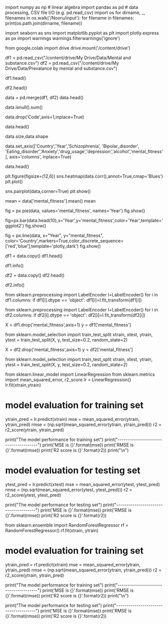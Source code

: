 import numpy as np # linear algebra
import pandas as pd # data processing, CSV file I/O (e.g. pd.read_csv)
import os
for dirname, _, filenames in os.walk('/Nooru/input'):
    for filename in filenames:
        print(os.path.join(dirname, filename))

import seaborn as sns
import matplotlib.pyplot as plt
import plotly.express as px
import warnings
warnings.filterwarnings('ignore')

from google.colab import drive
drive.mount('/content/drive')

df1 = pd.read_csv("/content/drive/My Drive/Data/Mental and substance.csv")
df2 = pd.read_csv("/content/drive/My Drive/Data/Prevalance by mental and substance.csv")

df1.head()

df2.head()

data = pd.merge(df1, df2)
data.head()

data.isnull().sum()

data.drop('Code',axis=1,inplace=True)

data.head()

data.size,data.shape

data.set_axis(['Country','Year','Schizophrenia', 'Bipolar_disorder', 'Eating_disorder','Anxiety','drug_usage','depression','alcohol','mental_fitness'], axis='columns', inplace=True)

data.head()

plt.figure(figsize=(12,6))
sns.heatmap(data.corr(),annot=True,cmap='Blues')
plt.plot()

sns.pairplot(data,corner=True)
plt.show()

mean = data['mental_fitness'].mean()
mean

fig = px.pie(data, values='mental_fitness', names='Year')
fig.show()

fig=px.bar(data.head(10),x='Year',y='mental_fitness',color='Year',template='ggplot2')
fig.show()

fig = px.line(data, x="Year", y="mental_fitness", color='Country',markers=True,color_discrete_sequence=['red','blue'],template='plotly_dark')
fig.show()

df1 = data.copy()
df1.head()

df1.info()

df2 = data.copy()
df2.head()

df2.info()

from sklearn.preprocessing import LabelEncoder
l=LabelEncoder()
for i in df1.columns:
    if df1[i].dtype == 'object':
        df1[i]=l.fit_transform(df1[i])

from sklearn.preprocessing import LabelEncoder
l=LabelEncoder()
for i in df2.columns:
    if df2[i].dtype == 'object':
        df2[i]=l.fit_transform(df2[i])

X = df1.drop('mental_fitness',axis=1)
y = df1['mental_fitness']

from sklearn.model_selection import train_test_split
xtrain, xtest, ytrain, ytest = train_test_split(X, y, test_size=0.2, random_state=2)

X = df2.drop('mental_fitness',axis=1)
y = df2['mental_fitness']

from sklearn.model_selection import train_test_split
xtrain, xtest, ytrain, ytest = train_test_split(X, y, test_size=0.2, random_state=2)

from sklearn.linear_model import LinearRegression
from sklearn.metrics import mean_squared_error, r2_score
lr = LinearRegression()
lr.fit(xtrain,ytrain)

# model evaluation for training set
ytrain_pred = lr.predict(xtrain)
mse = mean_squared_error(ytrain, ytrain_pred)
rmse = (np.sqrt(mean_squared_error(ytrain, ytrain_pred)))
r2 = r2_score(ytrain, ytrain_pred)

print("The model performance for training set")
print("--------------------------------------")
print('MSE is {}'.format(mse))
print('RMSE is {}'.format(rmse))
print('R2 score is {}'.format(r2))
print("\n")

# model evaluation for testing set
ytest_pred = lr.predict(xtest)
mse = mean_squared_error(ytest, ytest_pred)
rmse = (np.sqrt(mean_squared_error(ytest, ytest_pred)))
r2 = r2_score(ytest, ytest_pred)

print("The model performance for testing set")
print("--------------------------------------")
print('MSE is {}'.format(mse))
print('RMSE is {}'.format(rmse))
print('R2 score is {}'.format(r2))

from sklearn.ensemble import RandomForestRegressor
rf = RandomForestRegressor()
rf.fit(xtrain, ytrain)

# model evaluation for training set
ytrain_pred = rf.predict(xtrain)
mse = mean_squared_error(ytrain, ytrain_pred)
rmse = (np.sqrt(mean_squared_error(ytrain, ytrain_pred)))
r2 = r2_score(ytrain, ytrain_pred)

print("The model performance for training set")
print("--------------------------------------")
print('MSE is {}'.format(mse))
print('RMSE is {}'.format(rmse))
print('R2 score is {}'.format(r2))
print("\n")

print("The model performance for testing set")
print("--------------------------------------")
print('MSE is {}'.format(mse))
print('RMSE is {}'.format(rmse))
print('R2 score is {}'.format(r2))
